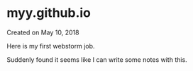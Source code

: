 # myy.github.io
Created on May 10, 2018

Here is my first webstorm job.

Suddenly found it seems like I can write some notes with this.
